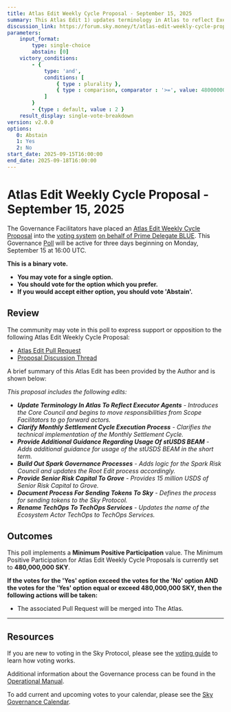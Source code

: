 ```yaml
---
title: Atlas Edit Weekly Cycle Proposal - September 15, 2025
summary: This Atlas Edit 1) updates terminology in Atlas to reflect Executor Agents, 2) clarifies the Monthly Settlement Cycle execution process, 3) provides additional guidance regarding usage of stUSDS BEAM, 4) builds out Spark Governance processes, 5) provides senior risk capital to Grove, 6) documents the process for sending tokens to Sky, 7) renames TechOps to TechOps Services.
discussion_link: https://forum.sky.money/t/atlas-edit-weekly-cycle-proposal-week-of-2025-09-15/27169
parameters:
    input_format:
        type: single-choice
        abstain: [0]
    victory_conditions:
        - {
            type: 'and',
            conditions: [
                { type : plurality },
                { type : comparison, comparator : '>=', value: 480000000 }
            ]
        }
        - {type : default, value : 2 }
    result_display: single-vote-breakdown
version: v2.0.0
options:
   0: Abstain
   1: Yes
   2: No
start_date: 2025-09-15T16:00:00
end_date: 2025-09-18T16:00:00
---
```


# Atlas Edit Weekly Cycle Proposal - September 15, 2025

The Governance Facilitators have placed an [Atlas Edit Weekly Cycle Proposal](https://sky-atlas.powerhouse.io/A.1.10.2_Atlas_Edit_Weekly_Cycle/4a8ad9ad-5c5d-4994-9b46-f04c0e61ce59|0db30308) into the [voting system](https://vote.sky.money/polling) [on behalf of Prime Delegate BLUE](https://forum.sky.money/t/atlas-edit-weekly-cycle-proposal-week-of-2025-09-15/27169/2). This Governance [Poll](https://sky-atlas.powerhouse.io/A.1.10.2_Atlas_Edit_Weekly_Cycle/4a8ad9ad-5c5d-4994-9b46-f04c0e61ce59|0db30308) will be active for three days beginning on Monday, September 15 at 16:00 UTC.

**This is a binary vote.**

- **You may vote for a single option.**
- **You should vote for the option which you prefer.**
- **If you would accept either option, you should vote 'Abstain'.**

## Review

The community may vote in this poll to express support or opposition to the following Atlas Edit Weekly Cycle Proposal:

- [Atlas Edit Pull Request](https://github.com/sky-ecosystem/next-gen-atlas/pull/59)
- [Proposal Discussion Thread](https://forum.sky.money/t/atlas-edit-weekly-cycle-proposal-week-of-2025-09-15/27169)

A brief summary of this Atlas Edit has been provided by the Author and is shown below:

_This proposal includes the following edits:_

- _**Update Terminology In Atlas To Reflect Executor Agents** - Introduces the Core Council and begins to move responsibilities from Scope Facilitators to go forward actors._
- _**Clarify Monthly Settlement Cycle Execution Process** - Clarifies the technical implementation of the Monthly Settlement Cycle._
- _**Provide Additional Guidance Regarding Usage Of stUSDS BEAM** - Adds additional guidance for usage of the stUSDS BEAM in the short term._
- _**Build Out Spark Governance Processes** - Adds logic for the Spark Risk Council and updates the Root Edit process accordingly._
- _**Provide Senior Risk Capital To Grove** - Provides 15 million USDS of Senior Risk Capital to Grove._
- _**Document Process For Sending Tokens To Sky** - Defines the process for sending tokens to the Sky Protocol._
- _**Rename TechOps To TechOps Services** - Updates the name of the Ecosystem Actor TechOps to TechOps Services._

## Outcomes

This poll implements a **Minimum Positive Participation** value. The Minimum Positive Participation for Atlas Edit Weekly Cycle Proposals is currently set to **480,000,000 SKY**.

**If the votes for the 'Yes' option exceed the votes for the 'No' option AND the votes for the 'Yes' option equal or exceed 480,000,000 SKY, then the following actions will be taken:**

- The associated Pull Request will be merged into The Atlas.

---

## Resources

If you are new to voting in the Sky Protocol, please see the [voting guide](https://manual.makerdao.com/governance/voting-in-makerdao/on-chain-governance) to learn how voting works.

Additional information about the Governance process can be found in the [Operational Manual](https://manual.makerdao.com).

To add current and upcoming votes to your calendar, please see the [Sky Governance Calendar](https://manual.makerdao.com/makerdao/calendars/governance-calendar).
